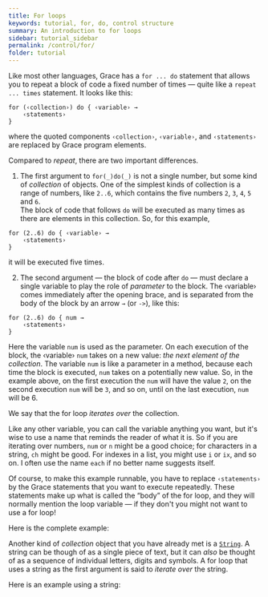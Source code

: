 ```yaml
---
title: For loops
keywords: tutorial, for, do, control structure
summary: An introduction to for loops
sidebar: tutorial_sidebar
permalink: /control/for/
folder: tutorial
---
```

Like most other languages, Grace has a `for ... do` statement that allows you to repeat
a block of code a fixed number of times — quite like a `repeat ... times` statement.
It looks like this:
```
for (‹collection›) do { ‹variable› → 
    ‹statements›
}
```
where the quoted components `‹collection›`, `‹variable›`, and `‹statements›` are replaced by 
Grace program elements.

Compared to _repeat_, there are two important differences.

 1. The first argument to `for(_)do(_)` is not a single number, but some kind of _collection_
of objects. One of the simplest kinds of collection is a range of numbers, like `2..6`, 
which contains the five numbers `2`, `3`, `4`, `5` and `6`.  
The block of code that follows `do` will be executed as many times as there are elements in
this collection. So, for this example, 
```
for (2..6) do { ‹variable› → 
    ‹statements›
}
```
it will be executed five times.

 2. The second argument — the block of code after `do` — must declare a single variable
to play the role of  *parameter* to the block.
The ‹variable› comes
immediately after the opening brace, and is separated from the body of the block
by an arrow `→` (or `->`), like this:
```
for (2..6) do { num → 
    ‹statements›
}
```
Here the variable `num` is used as the parameter.  On each 
execution of the block, the ‹variable› `num` takes on a new value: _the next element of the collection_.
The variable `num` is like a parameter in a method, because each time the block is executed,
`num` takes on a potentially new value.
So, in the example above, on the first execution the `num` will have the value `2`, on the second 
execution `num` will be `3`, and so on, until on the last execution, `num` will be 6.

We say that the for loop _iterates over_ the collection.

Like any other variable, you can call the variable anything you want, but it's wise
to use a name that reminds the reader of what it is.  So if you are iterating over numbers,
`num` or `n` might be a good choice; for characters in a string, `ch` might be good.
For indexes in a list, you might use `i` or `ix`, and so on.  I often use the name
`each` if no better name suggests itself.

Of course, to make this example runnable, you have to replace `‹statements›` by the 
Grace statements that you want to execute repeatedly.  These statements make
up what is called the “body” of the for loop, and they will normally mention the
loop variable — if they don't you might not want to use a for loop!

Here is the complete example:

<object id="example-1" data="{{site.editor}}?forRange" width="100%" height="550px"> </object>


Another kind of _collection_ object that you have already met is a [`String`]({{site.baseurl}}/variables/numstring). 
A string can be though of as a single piece of text, but it can _also_ be thought 
of as a sequence of individual letters, digits and symbols.  A for loop that 
uses a string as the first argument is said to _iterate over_ the string.

Here is an example using a string:

<object id="example-1" data="{{site.editor}}?forString" width="100%" height="550px"> </object>
